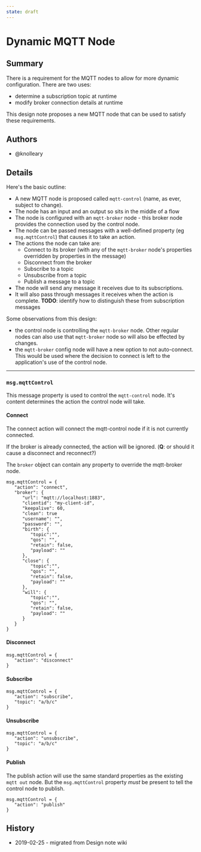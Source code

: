 ```yaml
---
state: draft
---
```


# Dynamic MQTT Node

## Summary

There is a requirement for the MQTT nodes to allow for more dynamic configuration.
There are two uses:

 - determine a subscription topic at runtime
 - modify broker connection details at runtime

This design note proposes a new MQTT node that can be used to satisfy these requirements.

## Authors

 - @knolleary

## Details

Here's the basic outline:

 - A new MQTT node is proposed called `mqtt-control` (name, as ever, subject to change).
 - The node has an input and an output so sits in the middle of a flow
 - The node is configured with an `mqtt-broker` node - this broker node provides the connection used by the control node.
 - The node can be passed messages with a well-defined property (eg `msg.mqttControl`) that causes it to take an action.
 - The actions the node can take are:
    - Connect to its broker (with any of the `mqtt-broker` node's properties overridden by properties in the message)
    - Disconnect from the broker
    - Subscribe to a topic
    - Unsubscribe from a topic
    - Publish a message to a topic
 - The node will send any message it receives due to its subscriptions.
 - It will also pass through messages it receives when the action is complete. **TODO**: identify how to distinguish these from subscription messages


Some observations from this design:

 - the control node is controlling the `mqtt-broker` node. Other regular nodes can also use that `mqtt-broker` node so will also be effected by changes.
 - the `mqtt-broker` config node will have a new option to not auto-connect. This would be used where the decision to connect is left to the application's use of the control node.

---

### `msg.mqttControl`

This message property is used to control the `mqtt-control` node. It's content determines the action the control node will take.

#### Connect

The connect action will connect the mqtt-control node if it is not currently connected.

If the broker is already connected, the action will be ignored. (**Q**: or should it cause a disconnect and reconnect?)

The `broker` object can contain any property to override the mqtt-broker node.

~~~
msg.mqttControl = {
   "action": "connect",
   "broker": {
      "url": "mqtt://localhost:1883",
      "clientid": "my-client-id",
      "keepalive": 60,
      "clean": true
      "username": "",
      "password": "",
      "birth": {
         "topic":"",
         "qos": "",
         "retain": false,
         "payload": ""
      },
      "close": {
         "topic":"",
         "qos": "",
         "retain": false,
         "payload": ""
      },
      "will": {
         "topic":"",
         "qos": "",
         "retain": false,
         "payload": ""
      }
   }
}
~~~

#### Disconnect

~~~
msg.mqttControl = {
   "action": "disconnect"
}
~~~

#### Subscribe

~~~
msg.mqttControl = {
   "action": "subscribe",
   "topic": "a/b/c"
}
~~~

#### Unsubscribe

~~~
msg.mqttControl = {
   "action": "unsubscribe",
   "topic": "a/b/c"
}
~~~

#### Publish

The publish action will use the same standard properties as the existing `mqtt out` node. But the `msg.mqttControl` property *must* be present to tell the control node to publish.
~~~
msg.mqttControl = {
   "action": "publish"
}
~~~



## History

 - 2019-02-25 - migrated from Design note wiki
